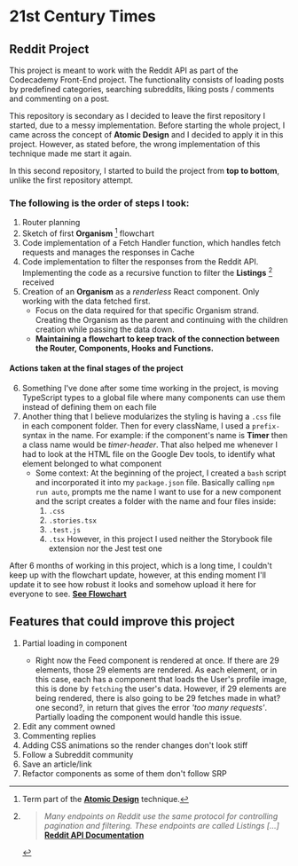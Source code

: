 # 21st Century Times
## Reddit Project

This project is meant to work with the Reddit API as part of the Codecademy Front-End project. The functionality consists of loading posts by predefined categories, searching subreddits, liking posts / comments and commenting on a post.

This repository is secondary as I decided to leave the first repository I started, due to a messy implementation. Before starting the whole project, I came across the concept of **Atomic Design** and I decided to apply it in this project. However, as stated before, the wrong implementation of this technique made me start it again.

In this second repository, I started to build the project from **top to bottom**, unlike the first repository attempt. 

### The following is the order of steps I took:

1. Router planning
2. Sketch of first **Organism** [^1] flowchart
3. Code implementation of a Fetch Handler function, which handles fetch requests and manages the responses in Cache
4. Code implementation to filter the responses from the Reddit API. Implementing the code as a recursive function to filter the **Listings** [^2] received
5. Creation of an **Organism** as a *renderless* React component. Only working with the data fetched first.
    - Focus on the data required for that specific Organism strand. Creating the Organism as the parent and continuing with the children creation while passing the data down.
    - **Maintaining a flowchart to keep track of the connection between the Router, Components, Hooks and Functions.**
#### Actions taken at the final stages of the project
6. Something I've done after some time working in the project, is moving TypeScript types to a global file where many components can use them instead of defining them on each file
7. Another thing that I believe modularizes the styling is having a `.css` file in each component folder. Then for every className, I used a `prefix-` syntax in the name. For example: if the component's name is **Timer** then a class name would be *timer-header*. That also helped me whenever I had to look at the HTML file on the Google Dev tools, to identify what element belonged to what component
    - Some context: At the beginning of the project, I created a `bash` script and incorporated it into my `package.json` file. Basically calling `npm run auto`, prompts me the name I want to use for a new component and the script creates a folder with the name and four files inside:
        1. `.css`
        2. `.stories.tsx`
        3. `.test.js`
        4. `.tsx`
    However, in this project I used neither the Storybook file extension nor the Jest test one

After 6 months of working in this project, which is a long time, I couldn't keep up with the flowchart update, however, at this ending moment I'll update it to see how robust it looks and somehow upload it here for everyone to see. [**See Flowchart**](https://github.com/JossySola/century/blob/main/flowchart.pdf)

## Features that could improve this project

1. Partial loading in <Feed> component
    - Right now the Feed component is rendered at once. If there are 29 elements, those 29 elements are rendered. As each element, or in this case, each <Preview> has a <User> component that loads the User's profile image, this is done by `fetching` the user's data. However, if 29 elements are being rendered, there is also going to be 29 fetches made in what? one second?, in return that gives the error *'too many requests'*. Partially loading the <Feed> component would handle this issue.
2. Edit any comment owned
3. Commenting replies
4. Adding CSS animations so the render changes don't look stiff
5. Follow a Subreddit community
6. Save an article/link
7. Refactor components as some of them don't follow SRP


[^1]: Term part of the [**Atomic Design**](https://atomicdesign.bradfrost.com/chapter-2/) technique.
[^2]: > *Many endpoints on Reddit use the same protocol for controlling pagination and filtering. These endpoints are called Listings [...]* [**Reddit API Documentation**](https://www.reddit.com/dev/api/)